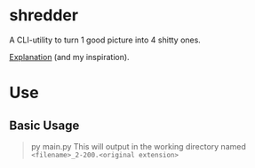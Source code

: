 # shredder

A CLI-utility to turn 1 good picture into 4 shitty ones.

[Explanation](https://www.reddit.com/r/interestingasfuck/comments/95akrt/transforming_one_photo_of_a_dog_into_four_with_a/) (and my inspiration). 
# Use

## Basic Usage
> py main.py <filename>
This will output in the working directory named `<filename>_2-200.<original extension>`
